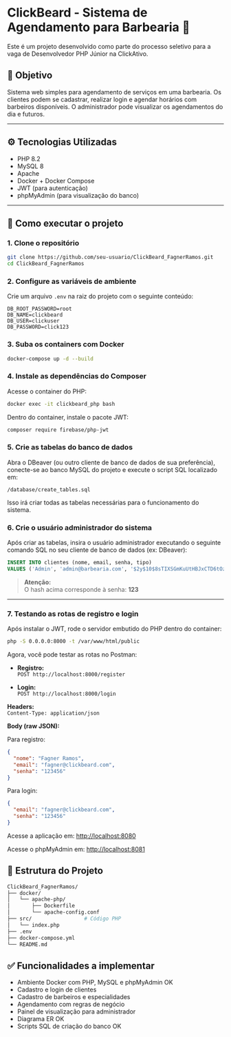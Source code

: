 # ClickBeard - Sistema de Agendamento para Barbearia 💈

Este é um projeto desenvolvido como parte do processo seletivo para a vaga de Desenvolvedor PHP Júnior na ClickAtivo.

## 📌 Objetivo

Sistema web simples para agendamento de serviços em uma barbearia. Os clientes podem se cadastrar, realizar login e agendar horários com barbeiros disponíveis. O administrador pode visualizar os agendamentos do dia e futuros.

---

## ⚙️ Tecnologias Utilizadas

- PHP 8.2
- MySQL 8
- Apache
- Docker + Docker Compose
- JWT (para autenticação)
- phpMyAdmin (para visualização do banco)

---

## 🚀 Como executar o projeto

### 1. Clone o repositório

```bash
git clone https://github.com/seu-usuario/ClickBeard_FagnerRamos.git
cd ClickBeard_FagnerRamos
```
### 2. Configure as variáveis de ambiente

Crie um arquivo `.env` na raiz do projeto com o seguinte conteúdo:

```env
DB_ROOT_PASSWORD=root
DB_NAME=clickbeard
DB_USER=clickuser
DB_PASSWORD=click123
```

### 3. Suba os containers com Docker

```bash
docker-compose up -d --build
```

### 4. Instale as dependências do Composer

Acesse o container do PHP:

```bash
docker exec -it clickbeard_php bash
```

Dentro do container, instale o pacote JWT:

```bash
composer require firebase/php-jwt
```

### 5. Crie as tabelas do banco de dados

Abra o DBeaver (ou outro cliente de banco de dados de sua preferência), conecte-se ao banco MySQL do projeto e execute o script SQL localizado em:

```
/database/create_tables.sql
```

Isso irá criar todas as tabelas necessárias para o funcionamento do sistema.

### 6. Crie o usuário administrador do sistema

Após criar as tabelas, insira o usuário administrador executando o seguinte comando SQL no seu cliente de banco de dados (ex: DBeaver):

```sql
INSERT INTO clientes (nome, email, senha, tipo)
VALUES ('Admin', 'admin@barbearia.com', '$2y$10$8sTIXSGmKuUtHBJxCTD6tOzSMg2l2S9TAVD.hRHuTke1nMeJ6B2vi', 'admin');
```

> **Atenção:**  
> O hash acima corresponde à senha: **123**

---

### 7. Testando as rotas de registro e login

Após instalar o JWT, rode o servidor embutido do PHP dentro do container:

```bash
php -S 0.0.0.0:8000 -t /var/www/html/public
```

Agora, você pode testar as rotas no Postman:

- **Registro:**  
  `POST http://localhost:8000/register`

- **Login:**  
  `POST http://localhost:8000/login`

**Headers:**  
`Content-Type: application/json`

**Body (raw JSON):**

Para registro:
```json
{
  "nome": "Fagner Ramos",
  "email": "fagner@clickbeard.com",
  "senha": "123456"
}
```

Para login:
```json
{
  "email": "fagner@clickbeard.com",
  "senha": "123456"
}
```

Acesse a aplicação em: [http://localhost:8080](http://localhost:8080)

Acesse o phpMyAdmin em: [http://localhost:8081](http://localhost:8081)

## 📁 Estrutura do Projeto

```bash
ClickBeard_FagnerRamos/
├── docker/
│   └── apache-php/
│       ├── Dockerfile
│       └── apache-config.conf
├── src/                 # Código PHP
│   └── index.php
├── .env
├── docker-compose.yml
└── README.md
```

## ✅ Funcionalidades a implementar

- Ambiente Docker com PHP, MySQL e phpMyAdmin OK
- Cadastro e login de clientes
- Cadastro de barbeiros e especialidades
- Agendamento com regras de negócio
- Painel de visualização para administrador
- Diagrama ER OK
- Scripts SQL de criação do banco OK